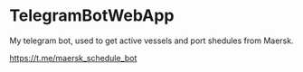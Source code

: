 # TelegramBotWebApp

My telegram bot, used to get active vessels and port shedules from Maersk.

https://t.me/maersk_schedule_bot
